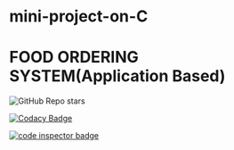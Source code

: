 # mini-project-on-C
# FOOD ORDERING SYSTEM(Application Based)

![GitHub Repo stars](https://img.shields.io/github/stars/MineriBhange/mini-project-on-C?style=flat-square)

[![Codacy Badge](https://app.codacy.com/project/badge/Grade/d97ec894545b48b8803fd497d61b45e6)](https://www.codacy.com/gh/MineriBhange/mini-project-on-C/dashboard?utm_source=github.com&amp;utm_medium=referral&amp;utm_content=MineriBhange/mini-project-on-C&amp;utm_campaign=Badge_Grade)

<a href="https://frontend.code-inspector.com/public/user/github/MineriBhange">
   <img src="https://code-inspector.com/public/badge/user/github/MineriBhange?style=dark" alt="code inspector badge" />
</a>

